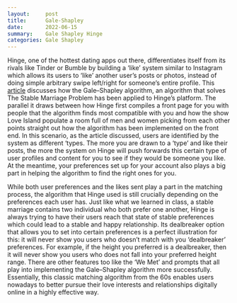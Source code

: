 ```yaml
---
layout:     post
title:      Gale-Shapley
date:       2022-06-15
summary:    Gale Shapley Hinge
categories: Gale Shapley
---
```


Hinge, one of the hottest dating apps out there, differentiates itself from its rivals like Tinder or Bumble by building a ‘like’ system similar to Instagram which allows its users to ‘like’ another user’s posts or photos, instead of doing simple arbitrary swipe left/right for someone’s entire profile. This [article](https://thetab.com/uk/2020/05/20/this-is-how-the-nobel-prize-winning-hinge-algorithm-actually-works-157740) discusses how the Gale–Shapley algorithm, an algorithm that solves The Stable Marriage Problem has been applied to Hinge’s platform. The parallel it draws between how Hinge first compiles a front page for you with people that the algorithm finds most compatible with you and how the show Love Island populate a room full of men and women picking from each other points straight out how the algorithm has been implemented on the front end. In this scenario, as the article discussed, users are identified by the system as different ‘types. The more you are drawn to a ‘type’ and like their posts, the more the system on Hinge will push forwards this certain type of user profiles and content for you to see if they would be someone you like. At the meantime, your preferences set up for your account also plays a big part in helping the algorithm to find the right ones for you.

 

While both user preferences and the likes sent play a part in the matching process, the algorithm that Hinge used is still crucially depending on the preferences each user has. Just like what we learned in class, a stable marriage contains two individual who both prefer one another, Hinge is always trying to have their users reach that state of stable preferences which could lead to a stable and happy relationship. Its dealbreaker option that allows you to set into certain preferences is a perfect illustration for this: it will never show you users who doesn’t match with you ‘dealbreaker’ preferences. For example, if the height you preferred is a dealbreaker, then it will never show you users who does not fall into your preferred height range. There are other features too like the ‘We Met’ and prompts that all play into implementing the Gale–Shapley algorithm more successfully. Essentially, this classic matching algorithm from the 60s enables users nowadays to better pursue their love interests and relationships digitally online in a highly effective way.
